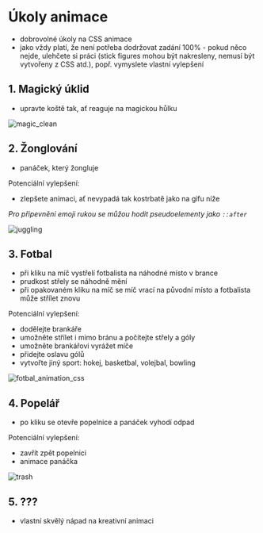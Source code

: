 # Úkoly animace

-   dobrovolné úkoly na CSS animace
-   jako vždy platí, že není potřeba dodržovat zadání 100% - pokud něco nejde, ulehčete si práci (stick figures mohou být nakresleny, nemusí být vytvořeny z CSS atd.), popř. vymyslete vlastní vylepšení

## 1. Magický úklid

-   upravte koště tak, ať reaguje na magickou hůlku

![magic_clean](https://github.com/JS-Trebesin/ukoly-animation/assets/84028625/fb687aa4-9919-4b15-bfe1-74bce2701960)

## 2. Žonglování

-   panáček, který žongluje

Potenciální vylepšení:

-   zlepšete animaci, ať nevypadá tak kostrbatě jako na gifu níže

_Pro připevnění emoji rukou se můžou hodit pseudoelementy jako `::after`_

![ juggling](https://github.com/JS-Trebesin/ukoly-animation/assets/84028625/0423ffaf-ea50-42a2-821a-659566d0fc32)

## 3. Fotbal

-   při kliku na míč vystřelí fotbalista na náhodné místo v brance
-   prudkost střely se náhodně mění
-   při opakovaném kliku na míč se míč vrací na původní místo a fotbalista může střílet znovu

Potenciální vylepšení:

-   dodělejte brankáře
-   umožněte střílet i mimo bránu a počítejte střely a góly
-   umožněte brankářovi vyrážet míče
-   přidejte oslavu gólů
-   vytvořte jiný sport: hokej, basketbal, volejbal, bowling

![fotbal_animation_css](https://github.com/JS-Trebesin/ukoly-animation/assets/84028625/24220b9b-731d-4675-9202-73809f127426)

## 4. Popelář

-   po kliku se otevře popelnice a panáček vyhodí odpad

Potenciální vylepšení:

-   zavřít zpět popelnici
-   animace panáčka

![trash](https://github.com/JS-Trebesin/ukoly-animation/assets/84028625/1c3c3413-53ad-487b-894f-f44cf629cb85)

## 5. ???

-   vlastní skvělý nápad na kreativní animaci
